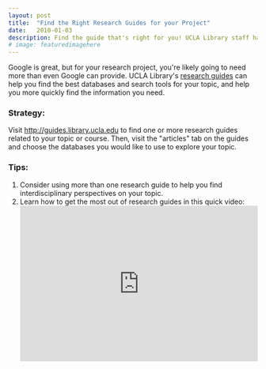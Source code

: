 ```yaml
---
layout: post
title:  "Find the Right Research Guides for your Project"
date:   2010-01-03
description: Find the guide that's right for you! UCLA Library staff have put together hundreds of guides for hundreds of subjects, courses, and special topics.
# image: featuredimagehere
---
```


<p class="intro"><span class="dropcap">G</span>oogle is great, but for your research project, you're likely going to need more than even Google can provide. UCLA Library's <a href="http://guides.library.ucla.edu" target="_blank">research guides</a> can help you find the best databases and search tools for your topic, and help you more quickly find the information you need.</p>


### Strategy:

Visit <a href="http://guides.library.ucla.edu" target="_blank">http://guides.library.ucla.edu</a> to find one or more research guides related to your topic or course. Then, visit the "articles" tab on the guides and choose the databases you would like to use to explore your topic.

### Tips:

<ol class="tiplist">
<li>Consider using more than one research guide to help you find interdisciplinary perspectives on your topic.</li>

<li>Learn how to get the most out of research guides in this quick video:

<iframe width="100%" height="315" src="https://www.youtube.com/embed/ilaW2DQekGA?list=PLV8eqWoGXke5D5bmwscUhow1RJKWZmMRZ" frameborder="0" allowfullscreen></iframe></li>
